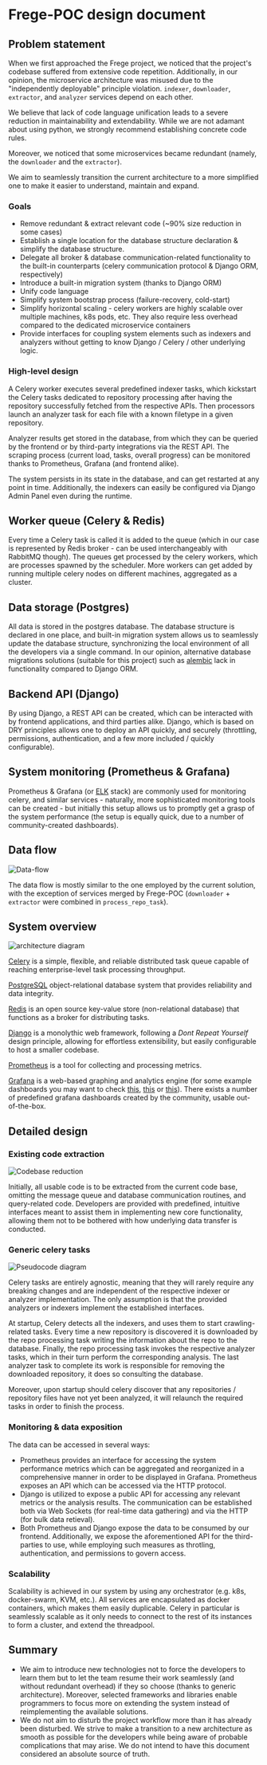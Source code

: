 # Frege-POC design document

## Problem statement

When we first approached the Frege project, we noticed that the project's codebase suffered from extensive code repetition. Additionally, in our opinion, the microservice architecture was misused due to the "independently deployable" principle violation. `indexer`, `downloader`, `extractor`, and `analyzer` services depend on each other.

We believe that lack of code language unification leads to a severe reduction in maintainability and extendability. While we are not adamant about using python, we strongly recommend establishing concrete code rules.

Moreover, we noticed that some microservices became redundant (namely, the `downloader` and the `extractor`). 

We aim to seamlessly transition the current architecture to a more simplified one to make it easier to understand, maintain and expand.

### Goals

- Remove redundant & extract relevant code (~90% size reduction in some cases)
- Establish a single location for the database structure declaration & simplify the database structure.
- Delegate all broker & database communication-related functionality to the built-in counterparts (celery communication protocol & Django ORM, respectively)
- Introduce a built-in migration system (thanks to Django ORM)
- Unify code language
- Simplify system bootstrap process (failure-recovery, cold-start)
- Simplify horizontal scaling - celery workers are highly scalable over multiple machines, k8s pods, etc. They also require less overhead compared to the dedicated microservice containers
- Provide interfaces for coupling system elements such as indexers and analyzers without getting to know Django / Celery / other underlying logic.

### High-level design

A Celery worker executes several predefined indexer tasks, which kickstart the Celery tasks dedicated to repository processing after having the repository successfully fetched from the respective APIs. Then processors launch an analyzer task for each file with a known filetype in a given repository.

Analyzer results get stored in the database, from which they can be queried by the frontend or by third-party integrations via the REST API. The scraping process (current load, tasks, overall progress) can be monitored thanks to Prometheus, Grafana (and frontend alike).

The system persists in its state in the database, and can get restarted at any point in time. Additionally, the indexers can easily be configured via Django Admin Panel even during the runtime.

## Worker queue (Celery & Redis)

Every time a Celery task is called it is added to the queue (which in our case is represented by Redis broker - can be used interchangeably with RabbitMQ though).
The queues get processed by the celery workers, which are processes spawned by the scheduler. More workers can get added by running multiple celery nodes on different machines, aggregated as a cluster.

## Data storage (Postgres)

All data is stored in the postgres database. The database structure is declared in one place, and built-in migration system allows us to seamlessly update the database structure, synchronizing the local environment of all the developers via a single command. In our opinion, alternative database migrations solutions (suitable for this project) such as [alembic](https://alembic.sqlalchemy.org/en/latest/index.html) lack in functionality compared to Django ORM.

## Backend API (Django)

By using Django, a REST API can be created, which can be interacted with by frontend applications, and third parties alike. Django, which is based on DRY principles allows one to deploy an API quickly, and securely (throttling, permissions, authentication, and a few more included / quickly configurable).

## System monitoring (Prometheus & Grafana)

Prometheus & Grafana (or [ELK](https://www.elastic.co/what-is/elk-stack) stack) are commonly used for monitoring celery, and similar services - naturally, more sophisticated monitoring tools can be created - but initially this setup allows us to promptly get a grasp of the system performance (the setup is equally quick, due to a number of community-created dashboards).

## Data flow

![Data-flow](./data-flow.svg "dataflow")

The data flow is mostly similar to the one employed by the current solution, with the exception of services merged by Frege-POC (`downloader` + `extractor` were combined in `process_repo_task`).

## System overview

![architecture diagram](./system-overview.svg "architecture diagram")

[Celery](https://docs.celeryq.dev/en/stable/index.html)  is a simple, flexible, and reliable distributed task queue capable of reaching enterprise-level task processing throughput.

[PostgreSQL](https://www.postgresql.org/) object-relational database system that provides reliability and data integrity.

[Redis](https://redis.io/) is an open source key-value store (non-relational database) that functions as a broker for distributing tasks.

[Django](https://www.djangoproject.com/) is a monolythic web framework, following a *Dont Repeat Yourself* design principle, allowing for effortless extensibility, but easily configurable to host a smaller codebase.

[Prometheus](https://prometheus.io/) is a tool for collecting and processing metrics.

[Grafana](https://grafana.com/) is a web-based graphing and analytics engine (for some example dashboards you may want to check [this](https://github.com/kubernetes/ingress-nginx/tree/main/deploy/grafana/dashboards), [this](https://grafana.com/grafana/dashboards/13978?pg=dashboards&plcmt=featured-dashboard-2) or [this](https://grafana.com/grafana/dashboards/)). There exists a number of predefined grafana dashboards created by the community, usable out-of-the-box.

## Detailed design

### Existing code extraction

![Codebase reduction](./code-extraction.svg "codebase reduction")

Initially, all usable code is to be extracted from the current code base, omitting the message queue and database communication routines, and query-related code. Developers are provided with predefined, intuitive interfaces meant to assist them in implementing new core functionality, allowing them not to be bothered with how underlying data transfer is conducted.

### Generic celery tasks

![Pseudocode diagram](./system-UML.svg "pseudocode diagram")

Celery tasks are entirely agnostic, meaning that they will rarely require any breaking changes and are independent of the respective indexer or analyzer implementation. The only assumption is that the provided analyzers or indexers implement the established interfaces.

At startup, Celery detects all the indexers, and uses them to start crawling-related tasks. Every time a new repository is discovered it is downloaded by the repo processing task writing the information about the repo to the database. Finally, the repo processing task invokes the respective analyzer tasks, which in their turn perform the corresponding analysis. The last analyzer task to complete its work is responsible for removing the downloaded repository, it does so consulting the database.

Moreover, upon startup should celery discover that any repositories / repository files have not yet been analyzed, it will relaunch the required tasks in order to finish the process.

### Monitoring & data exposition

The data can be accessed in several ways: 
- Prometheus provides an interface for accessing the system performance metrics which can be aggregated and reorganized in a comprehensive manner in order to be displayed in Grafana. Prometheus exposes an API which can be accessed via the HTTP protocol.
- Django is utilized to expose a public API for accessing any relevant metrics or the analysis results. The communication can be established both via Web Sockets (for real-time data gathering) and via the HTTP (for bulk data retieval).
- Both Prometheus and Django expose the data to be consumed by our frontend. Additionally, we expose the aforementioned API for the third-parties to use, while employing such measures as throtling, authentication, and permissions to govern access.


### Scalability

Scalability is achieved in our system by using any orchestrator (e.g. k8s, docker-swarm, KVM, etc.). All services are encapsulated as docker containers, which makes them easily duplicable. Celery in particular is seamlessly scalable as it only needs to connect to the rest of its instances to form a cluster, and extend the threadpool.

## Summary

- We aim to introduce new technologies not to force the developers to learn them but to let the team resume their work seamlessly (and without redundant overhead) if they so choose (thanks to generic architecture). Moreover, selected frameworks and libraries enable programmers to focus more on extending the system instead of reimplementing the available solutions.
- We do not aim to disturb the project workflow more than it has already been disturbed. We strive to make a transition to a new architecture as smooth as possible for the developers while being aware of probable complications that may arise. We do not intend to have this document considered an absolute source of truth.
